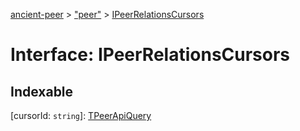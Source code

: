 [ancient-peer](../README.md) > ["peer"](../modules/_peer_.md) > [IPeerRelationsCursors](../interfaces/_peer_.ipeerrelationscursors.md)



# Interface: IPeerRelationsCursors

## Indexable

\[cursorId: `string`\]:&nbsp;[TPeerApiQuery](../modules/_peer_.md#tpeerapiquery)

